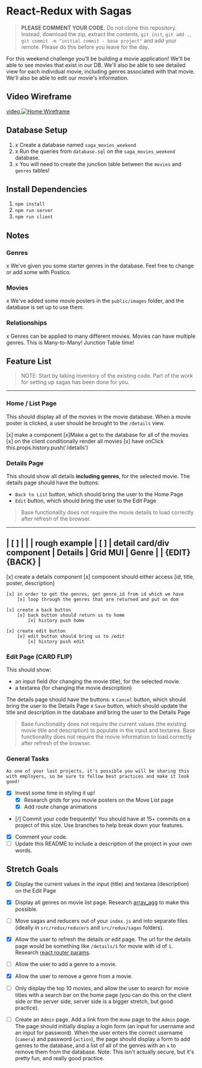 # React-Redux with Sagas

> **PLEASE COMMENT YOUR CODE.** Do not clone this repository. Instead, download the zip, extract the contents, `git init`, `git add .`, `git commit -m "initial commit - base project"` and add your remote. Please do this before you leave for the day.

For this weekend challenge you'll be building a movie application!
We'll be able to see movies that exist in our DB. We'll also be able to see detailed view for each individual movie, including genres associated with that movie. We'll also be able to edit our movie's information.

## Video Wireframe

[video ![Home Wireframe](/wireframes/home-wireframe.png)](https://vimeo.com/343530927)

## Database Setup

1. x Create a database named `saga_movies_weekend`
2. x Run the queries from `database.sql` on the `saga_movies_weekend` database.
3. x You will need to create the junction table between the `movies` and `genres` tables!

## Install Dependencies

1. `npm install`
2. `npm run server`
3. `npm run client`

## Notes

### Genres
x We've given you some starter genres in the database. Feel free to change or add some with Postico.
 
### Movies
x We've added some movie posters in the `public/images` folder, and the database is set up to use them.

### Relationships
x Genres can be applied to many different movies. Movies can have multiple genres. This is Many-to-Many! Junction Table time!

## Feature List

> NOTE: Start by taking inventory of the existing code. Part of the work for setting up sagas has been done for you.

------------------------------------------------------------------------------------
### Home / List Page

This should display all of the movies in the movie database. When a movie poster is clicked, a user should be brought to the `/details` view.

 [x] make a <Home/> component
    [x]Make a get to the database for all of the movies
        [x] on the client conditionally render all movies
            [x] have onClick this.props.history.push('/details')
        

### Details Page



This should show all details **including genres**, for the selected movie.
The details page should have the buttons:

- `Back to List` button, which should bring the user to the Home Page
- `Edit` button, which should bring the user to the Edit Page

> Base functionality does not require the movie details to load correctly after refresh of the browser.

----------------
| [          ] |
|              |           rough example
| [          ] |    detail card/div component
|   Details    |            Grid MUI
|    Genre     |
| {EDIT}{BACK} |
----------------

  [x] create a details component
    [x] component should either access
        [id, title, poster, description]

    [x] in order to get the genres, get genre_id from id which we have
        [x] loop through the genres that are returned and put on dom

    [x] create a back button
        [x] back button should return us to home
            [x] history push home
        
    [x] create edit button
        [x] edit button should bring us to /edit 
            [x] history push edit
    

### Edit Page (CARD FLIP)

This should show:

- an input field (for changing the movie title), for the selected movie.
- a textarea (for changing the movie description)
  
The details page should have the buttons:
x `Cancel` button, which should bring the user to the Details Page
x `Save` button, which should update the title and description in the database and bring the user to the Details Page
  




> Base functionality does not require the current values (the existing movie title and description) to populate in the input and textarea.
> Base functionality does not require the movie information to load correctly after refresh of the browser.

### General Tasks
    As one of your last projects, it's possible you will be sharing this with employers, so be sure to follow best practices and make it look good!

- [x] Invest some time in styling it up!
    - [x] Research grids for you movie posters on the Move List page
    - [x] Add route change animations
- [/] Commit your code frequently! You should have at 15+ commits on a project of this size. Use branches to help break down your features.
- [x] Comment your code.
- [ ] Update this README to include a description of the project in your own words.

## Stretch Goals

- [x] Display the current values in the input (title) and textarea (description) on the Edit Page
- [x] Display all genres on movie list page. Research [array_agg](https://stackoverflow.com/questions/43458174/how-to-save-and-return-javascript-object-with-subarray-in-normalized-sql) to make this possible.
- [ ] Move sagas and reducers out of your `index.js` and into separate files (ideally in `src/redux/reducers` and `src/redux/sagas` folders).
- [x] Allow the user to refresh the details or edit page. The url for the details page would be something like `/details/1` for movie with id of `1`. Research [react router params](https://reacttraining.com/react-router/web/example/url-params).
  
- [ ] Allow the user to add a genre to a movie.
- [x] Allow the user to remove a genre from a movie.
  
- [ ] Only display the top 10 movies, and allow the user to search for movie titles with a search bar on the home page (you can do this on the client side or the server side, server side is a bigger stretch, but good practice).
- [ ] Create an `Admin` page. Add a link from the `Home` page to the `Admin` page. The page should initially display a login form (an input for username and an input for password). When the user enters the correct username (`camera`) and password (`action`), the page should display a form to add genres to the database, and a list of all of the genres with an `x` to remove them from the database. Note: This isn't actually secure, but it's pretty fun, and really good practice.
